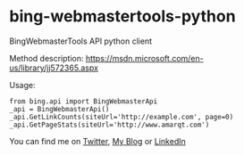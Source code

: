 # bing-webmastertools-python
BingWebmasterTools API python client

Method description: https://msdn.microsoft.com/en-us/library/jj572365.aspx

Usage:

	from bing.api import BingWebmasterApi
	_api = BingWebmasterApi()
	_api.GetLinkCounts(siteUrl='http://example.com', page=0)
	_api.GetPageStats(siteUrl='http://www.amarqt.com')


You can find me on [Twitter](https://twitter.com/charlesnagy "Charlesnagy Twitter"), [My Blog](http://charlesnagy.info/ "Charlesnagy.info") or [LinkedIn](http://www.linkedin.com/in/nkaroly "Károly Nagy - MySQL DBA")
